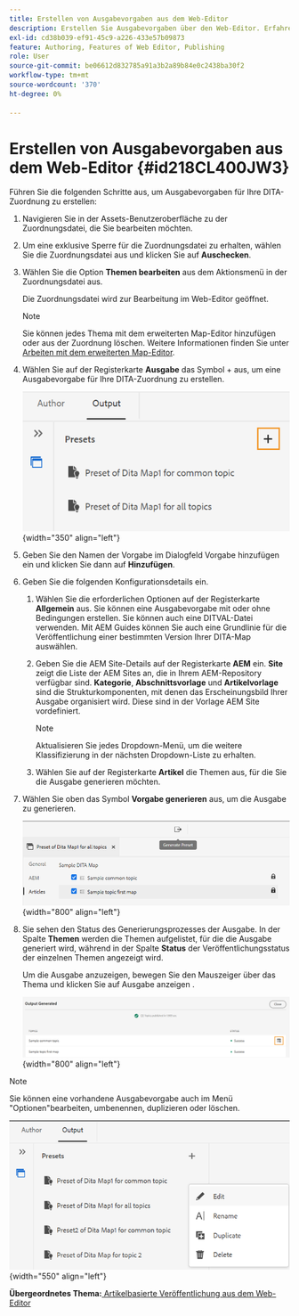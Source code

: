 ```yaml
---
title: Erstellen von Ausgabevorgaben aus dem Web-Editor
description: Erstellen Sie Ausgabevorgaben über den Web-Editor. Erfahren Sie, wie Sie eine Ausgabevorgabe in AEM Guides bearbeiten, umbenennen, duplizieren und löschen.
exl-id: cd38b039-ef91-45c9-a226-433e57b09873
feature: Authoring, Features of Web Editor, Publishing
role: User
source-git-commit: be06612d832785a91a3b2a89b84e0c2438ba30f2
workflow-type: tm+mt
source-wordcount: '370'
ht-degree: 0%

---
```


# Erstellen von Ausgabevorgaben aus dem Web-Editor {#id218CL400JW3}

Führen Sie die folgenden Schritte aus, um Ausgabevorgaben für Ihre DITA-Zuordnung zu erstellen:

1. Navigieren Sie in der Assets-Benutzeroberfläche zu der Zuordnungsdatei, die Sie bearbeiten möchten.

1. Um eine exklusive Sperre für die Zuordnungsdatei zu erhalten, wählen Sie die Zuordnungsdatei aus und klicken Sie auf **Auschecken**.

1. Wählen Sie die Option **Themen bearbeiten** aus dem Aktionsmenü in der Zuordnungsdatei aus.

   Die Zuordnungsdatei wird zur Bearbeitung im Web-Editor geöffnet.

   >[!NOTE]
   >
   > Sie können jedes Thema mit dem erweiterten Map-Editor hinzufügen oder aus der Zuordnung löschen. Weitere Informationen finden Sie unter [Arbeiten mit dem erweiterten Map-Editor](map-editor-advanced-map-editor.md#).

1. Wählen Sie auf der Registerkarte **Ausgabe** das Symbol + aus, um eine Ausgabevorgabe für Ihre DITA-Zuordnung zu erstellen.

   ![](images/output-tab-preset_cs.png){width="350" align="left"}

1. Geben Sie den Namen der Vorgabe im Dialogfeld Vorgabe hinzufügen ein und klicken Sie dann auf **Hinzufügen**.

1. Geben Sie die folgenden Konfigurationsdetails ein.

   1. Wählen Sie die erforderlichen Optionen auf der Registerkarte **Allgemein** aus. Sie können eine Ausgabevorgabe mit oder ohne Bedingungen erstellen. Sie können auch eine DITVAL-Datei verwenden. Mit AEM Guides können Sie auch eine Grundlinie für die Veröffentlichung einer bestimmten Version Ihrer DITA-Map auswählen.
   1. Geben Sie die AEM Site-Details auf der Registerkarte **AEM** ein. **Site** zeigt die Liste der AEM Sites an, die in Ihrem AEM-Repository verfügbar sind. **Kategorie**, **Abschnittsvorlage** und **Artikelvorlage** sind die Strukturkomponenten, mit denen das Erscheinungsbild Ihrer Ausgabe organisiert wird. Diese sind in der Vorlage AEM Site vordefiniert.

      >[!NOTE]
      >
      > Aktualisieren Sie jedes Dropdown-Menü, um die weitere Klassifizierung in der nächsten Dropdown-Liste zu erhalten.

   1. Wählen Sie auf der Registerkarte **Artikel** die Themen aus, für die Sie die Ausgabe generieren möchten.
1. Wählen Sie oben das Symbol **Vorgabe generieren** aus, um die Ausgabe zu generieren.

   ![](images/add-preset-articles-tab_cs.png){width="800" align="left"}

1. Sie sehen den Status des Generierungsprozesses der Ausgabe. In der Spalte **Themen** werden die Themen aufgelistet, für die die Ausgabe generiert wird, während in der Spalte **Status** der Veröffentlichungsstatus der einzelnen Themen angezeigt wird.

   Um die Ausgabe anzuzeigen, bewegen Sie den Mauszeiger über das Thema und klicken Sie auf Ausgabe anzeigen .

   ![](images/add-preset-output-generated_cs.png){width="800" align="left"}


>[!NOTE]
>
> Sie können eine vorhandene Ausgabevorgabe auch im Menü &quot;Optionen&quot;bearbeiten, umbenennen, duplizieren oder löschen.

![](images/edit-preset_cs.png){width="550" align="left"}

**Übergeordnetes Thema:**[ Artikelbasierte Veröffentlichung aus dem Web-Editor](web-editor-article-publishing.md)
